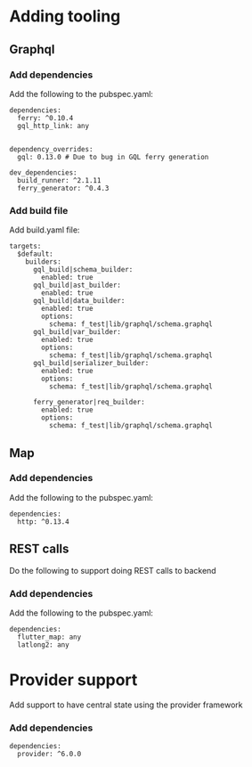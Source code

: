 # Adding tooling

## Graphql

### Add dependencies
Add the following to the pubspec.yaml:
```
dependencies:
  ferry: ^0.10.4
  gql_http_link: any


dependency_overrides:
  gql: 0.13.0 # Due to bug in GQL ferry generation

dev_dependencies:
  build_runner: ^2.1.11
  ferry_generator: ^0.4.3
```

### Add build file
Add build.yaml file:
```
targets:
  $default:
    builders:
      gql_build|schema_builder:
        enabled: true
      gql_build|ast_builder:
        enabled: true
      gql_build|data_builder:
        enabled: true
        options:
          schema: f_test|lib/graphql/schema.graphql
      gql_build|var_builder:
        enabled: true
        options:
          schema: f_test|lib/graphql/schema.graphql
      gql_build|serializer_builder:
        enabled: true
        options:
          schema: f_test|lib/graphql/schema.graphql

      ferry_generator|req_builder:
        enabled: true
        options:
          schema: f_test|lib/graphql/schema.graphql
```

## Map

### Add dependencies
Add the following to the pubspec.yaml:
```
dependencies:
  http: ^0.13.4
```

## REST calls
Do the following to support doing REST calls to backend

### Add dependencies
Add the following to the pubspec.yaml:
```
dependencies:
  flutter_map: any
  latlong2: any
```

# Provider support
Add support to have central state using the provider framework

### Add dependencies
```
dependencies:
  provider: ^6.0.0
```
